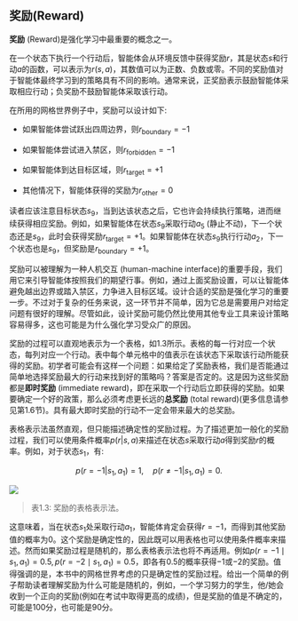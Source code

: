 ## 奖励(Reward)

**奖励** (Reward)是强化学习中最重要的概念之一。

在一个状态下执行一个行动后，智能体会从环境反馈中获得奖励$r$，其是状态$s$和行动$a$的函数，可以表示为$r(s,a)$，其数值可以为正数、负数或零。不同的奖励值对于智能体最终学习到的策略具有不同的影响。通常来说，正奖励表示鼓励智能体采取相应行动；负奖励不鼓励智能体采取该行动。

在所用的网格世界例子中，奖励可以设计如下:

- 如果智能体尝试跃出四周边界，则$r_\text{boundary}=-1$
  
- 如果智能体尝试进入禁区，则$r_\text{forbidden}=-1$
  
- 如果智能体到达目标区域，则$r_\text{target}=+1$
  
- 其他情况下，智能体获得的奖励为$r_\text{other}=0$

读者应该注意目标状态$s_9$，当到达该状态之后，它也许会持续执行策略，进而继续获得相应奖励。例如，如果智能体在状态$s_9$采取行动$a_5$ (静止不动)，下一个状态还是$s_9$，此时会获得奖励$r_\text{target}=+1$。如果智能体在状态$s_9$执行行动$a_2$，下一个状态也是$s_9$，但奖励是$r_\text{boundary}=+1$。

奖励可以被理解为一种人机交互 (human-machine interface)的重要手段，我们用它来引导智能体按照我们的期望行事。例如，通过上面奖励设置，可以让智能体避免越出边界或踏入禁区，力争进入目标区域。设计合适的奖励是强化学习的重要一步。不过对于复杂的任务来说，这一环节并不简单，因为它总是需要用户对给定问题有很好的理解。尽管如此，设计奖励可能仍然比使用其他专业工具来设计策略容易得多，这也可能是为什么强化学习受众广的原因。

奖励的过程可以直观地表示为一个表格，如$1.3$所示。表格的每一行对应一个状态，每列对应一个行动。表中每个单元格中的值表示在该状态下采取该行动所能获得的奖励。初学者可能会有这样一个问题：如果给定了奖励表格，我们是否能通过简单地选择奖励最大的行动来找到好的策略吗？答案是否定的。这是因为这些奖励都是**即时奖励** (immediate reward)，即在采取一个行动后立即获得的奖励。如果要确定一个好的政策，那么必须考虑更长远的**总奖励** (total reward)(更多信息请参见第$1.6$节)。具有最大即时奖励的行动不一定会带来最大的总奖励。

表格表示法虽然直观，但只能描述确定性的奖励过程。为了描述更加一般化的奖励过程，我们可以使用条件概率$p(r|s,a)$来描述在状态$s$采取行动$a$得到奖励$r$的概率。例如，对于状态$s_1$，有:

$$p(r=-1|s_{1},a_{1})=1,\quad p(r\neq-1|s_{1},a_{1})=0.$$

 ![](../img/01/7.png)
 >  表1.3: 奖励的表格表示法。

这意味着，当在状态$s_1$处采取行动$a_1$，智能体肯定会获得$r=-1$，而得到其他奖励值的概率为$0$。这个奖励是确定性的，因此既可以用表格也可以使用条件概率来描述。然而如果奖励过程是随机的，那么表格表示法也将不再适用。例如$p(r=-1\mid s_1,a_1)=0.5,p(r=-2\mid s_1,a_1)=0.5$，即各有$0.5$的概率获得$-1$或$-2$的奖励。值得强调的是，本书中的网格世界考虑的只是确定性的奖励过程。给出一个简单的例子帮助读者理解奖励为什么可能是随机的，例如，一个学习努力的学生，他/她会收到一个正向的奖励(例如在考试中取得更高的成绩)，但是奖励的值是不确定的，可能是100分，也可能是90分。